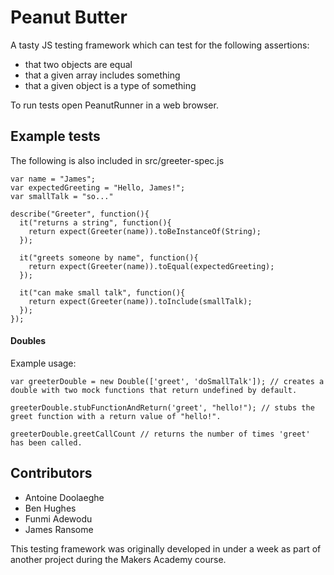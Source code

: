 # Peanut Butter

A tasty JS testing framework which can test for the following assertions:

* that two objects are equal
* that a given array includes something
* that a given object is a type of something

To run tests open PeanutRunner in a web browser.

## Example tests
The following is also included in src/greeter-spec.js

```
var name = "James";
var expectedGreeting = "Hello, James!";
var smallTalk = "so..."

describe("Greeter", function(){
  it("returns a string", function(){
    return expect(Greeter(name)).toBeInstanceOf(String);
  });

  it("greets someone by name", function(){
    return expect(Greeter(name)).toEqual(expectedGreeting);
  });

  it("can make small talk", function(){
    return expect(Greeter(name)).toInclude(smallTalk);
  });
});

```

#### Doubles

Example usage:
```
var greeterDouble = new Double(['greet', 'doSmallTalk']); // creates a double with two mock functions that return undefined by default.

greeterDouble.stubFunctionAndReturn('greet', "hello!"); // stubs the greet function with a return value of "hello!".

greeterDouble.greetCallCount // returns the number of times 'greet' has been called.
```

## Contributors

* Antoine Doolaeghe
* Ben Hughes
* Funmi Adewodu
* James Ransome

This testing framework was originally developed in under a week as part of another project during the Makers Academy course.
